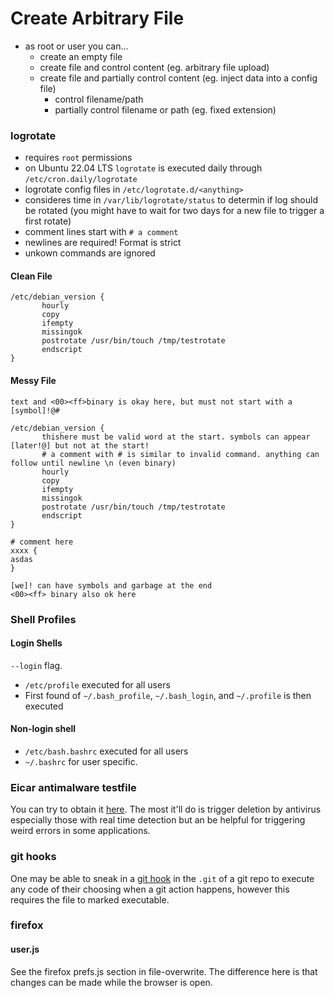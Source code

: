 # Create Arbitrary File
* as root or user you can...
	* create an empty file
	* create file and control content (eg. arbitrary file upload)
	* create file and partially control content (eg. inject data into a config file)
		* control filename/path
		* partially control filename or path (eg. fixed extension)

### logrotate
* requires `root` permissions
* on Ubuntu 22.04 LTS `logrotate` is executed daily through `/etc/cron.daily/logrotate`
* logrotate config files in `/etc/logrotate.d/<anything>`
* consideres time in `/var/lib/logrotate/status` to determin if log should be rotated (you might have to wait for two days for a new file to trigger a first rotate)
* comment lines start with `# a comment`
* newlines are required! Format is strict
* unkown commands are ignored

#### Clean File
```
/etc/debian_version {
       hourly
       copy
       ifempty
       missingok 
       postrotate /usr/bin/touch /tmp/testrotate 
       endscript
}
```

#### Messy File
```
text and <00><ff>binary is okay here, but must not start with a [symbol]!@#

/etc/debian_version {
       thishere must be valid word at the start. symbols can appear [later!@] but not at the start!
       # a comment with # is similar to invalid command. anything can follow until newline \n (even binary)
       hourly
       copy
       ifempty
       missingok 
       postrotate /usr/bin/touch /tmp/testrotate 
       endscript
}

# comment here
xxxx {
asdas
}

[we]! can have symbols and garbage at the end
<00><ff> binary also ok here
```
### Shell Profiles
#### Login Shells
`--login` flag. 
* `/etc/profile` executed for all users
* First found of `~/.bash_profile`, `~/.bash_login`, and `~/.profile` is then executed
#### Non-login shell
* `/etc/bash.bashrc` executed for all users 
* `~/.bashrc` for user specific.  

### Eicar antimalware testfile
You can try to obtain it [here](https://www.eicar.org/download-anti-malware-testfile/). The most it'll do is trigger deletion by antivirus especially those with real time detection but an be helpful for triggering weird errors in some applications.  

### git hooks
One may be able to sneak in a [git hook](https://git-scm.com/book/en/v2/Customizing-Git-Git-Hooks#_git_hooks) in the `.git` of a git repo to execute any code of their choosing when a git action happens, however this requires the file to marked executable. 
### firefox
#### user.js
See the firefox prefs.js section in file-overwrite. The difference here is that changes can be made while the browser is open. 